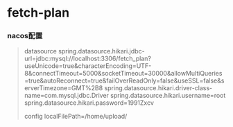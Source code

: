 # fetch-plan
### nacos配置
> 
>datasource
>spring.datasource.hikari.jdbc-url=jdbc:mysql://localhost:3306/fetch_plan?useUnicode=true&characterEncoding=UTF-8&connectTimeout=5000&socketTimeout=30000&allowMultiQueries=true&autoReconnect=true&failOverReadOnly=false&useSSL=false&serverTimezone=GMT%2B8 
 spring.datasource.hikari.driver-class-name=com.mysql.jdbc.Driver
 spring.datasource.hikari.username=root
 spring.datasource.hikari.password=1991Zxcv
>
>config
>localFilePath=/home/upload/
